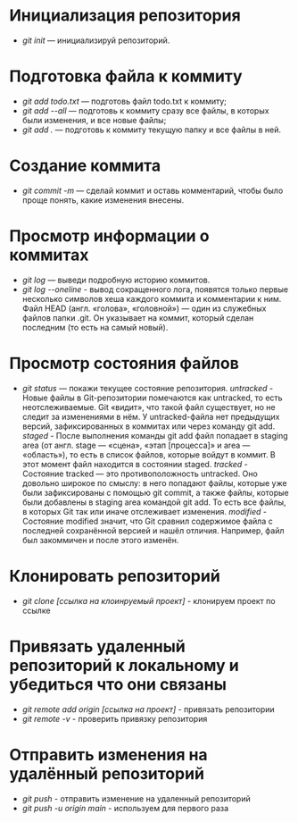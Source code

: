 # Инициализация репозитория


* *git init* — инициализируй репозиторий.


# Подготовка файла к коммиту


* *git add todo.txt* — подготовь файл todo.txt к коммиту;
* *git add --all* — подготовь к коммиту сразу все файлы, в которых были изменения, и все новые файлы;
* *git add .* — подготовь к коммиту текущую папку и все файлы в ней.

# Создание коммита


* *git commit -m* — сделай коммит и оставь комментарий, чтобы было проще понять, какие изменения внесены.



# Просмотр информации о коммитах


* *git log*  — выведи подробную историю коммитов.
* *git log --oneline* - вывод сокращенного лога, появятся только первые несколько символов хеша каждого коммита и комментарии к ним. 
Файл HEAD (англ. «голова», «головной») — один из служебных файлов папки .git. Он указывает на коммит, который сделан последним (то есть на самый новый).

# Просмотр состояния файлов


* *git status* — покажи текущее состояние репозитория.
*untracked* - Новые файлы в Git-репозитории помечаются как untracked, то есть неотслеживаемые. Git «видит», что такой файл существует, но не следит за изменениями в нём. У untracked-файла нет предыдущих версий, зафиксированных в коммитах или через команду git add.
*staged* - После выполнения команды git add файл попадает в staging area (от англ. stage — «сцена», «этап [процесса]» и area — «область»), то есть в список файлов, которые войдут в коммит. В этот момент файл находится в состоянии staged.
*tracked* - Состояние tracked — это противоположность untracked. Оно довольно широкое по смыслу: в него попадают файлы, которые уже были зафиксированы с помощью git commit, а также файлы, которые были добавлены в staging area командой git add. То есть все файлы, в которых Git так или иначе отслеживает изменения.
*modified* - Состояние modified значит, что Git сравнил содержимое файла с последней сохранённой версией и нашёл отличия. Например, файл был закоммичен и после этого изменён.

# Клонировать репозиторий


* *git clone [ссылка на клоинруемый проект]* - клонируем проект по ссылке


# Привязать удаленный репозиторий к локальному и убедиться что они связаны


* *git remote add origin [ссылка на проект]* - привязать репозитории
* *git remote -v* - проверить привязку репозитория

# Отправить изменения на удалённый репозиторий


* *git push* - отправить изменение на удаленный репозиторий
* *git push -u origin main* - используем для первого раза

